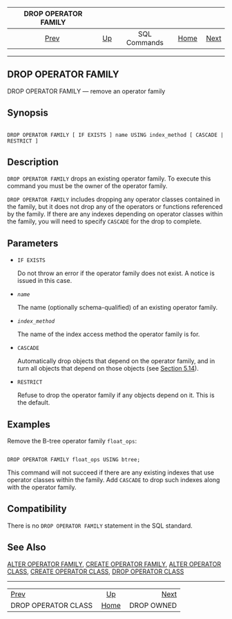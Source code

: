 <!--?xml version="1.0" encoding="UTF-8" standalone="no"?-->

|                 DROP OPERATOR FAMILY                |                                        |              |                                                       |                                           |
| :-------------------------------------------------: | :------------------------------------- | :----------: | ----------------------------------------------------: | ----------------------------------------: |
| [Prev](sql-dropopclass.html "DROP OPERATOR CLASS")  | [Up](sql-commands.html "SQL Commands") | SQL Commands | [Home](index.html "PostgreSQL 17devel Documentation") |  [Next](sql-drop-owned.html "DROP OWNED") |

***

## DROP OPERATOR FAMILY

DROP OPERATOR FAMILY — remove an operator family

## Synopsis

```

DROP OPERATOR FAMILY [ IF EXISTS ] name USING index_method [ CASCADE | RESTRICT ]
```

## Description

`DROP OPERATOR FAMILY` drops an existing operator family. To execute this command you must be the owner of the operator family.

`DROP OPERATOR FAMILY` includes dropping any operator classes contained in the family, but it does not drop any of the operators or functions referenced by the family. If there are any indexes depending on operator classes within the family, you will need to specify `CASCADE` for the drop to complete.

## Parameters

* `IF EXISTS`

    Do not throw an error if the operator family does not exist. A notice is issued in this case.

* *`name`*

    The name (optionally schema-qualified) of an existing operator family.

* *`index_method`*

    The name of the index access method the operator family is for.

* `CASCADE`

    Automatically drop objects that depend on the operator family, and in turn all objects that depend on those objects (see [Section 5.14](ddl-depend.html "5.14. Dependency Tracking")).

* `RESTRICT`

    Refuse to drop the operator family if any objects depend on it. This is the default.

## Examples

Remove the B-tree operator family `float_ops`:

```

DROP OPERATOR FAMILY float_ops USING btree;
```

This command will not succeed if there are any existing indexes that use operator classes within the family. Add `CASCADE` to drop such indexes along with the operator family.

## Compatibility

There is no `DROP OPERATOR FAMILY` statement in the SQL standard.

## See Also

[ALTER OPERATOR FAMILY](sql-alteropfamily.html "ALTER OPERATOR FAMILY"), [CREATE OPERATOR FAMILY](sql-createopfamily.html "CREATE OPERATOR FAMILY"), [ALTER OPERATOR CLASS](sql-alteropclass.html "ALTER OPERATOR CLASS"), [CREATE OPERATOR CLASS](sql-createopclass.html "CREATE OPERATOR CLASS"), [DROP OPERATOR CLASS](sql-dropopclass.html "DROP OPERATOR CLASS")

***

|                                                     |                                                       |                                           |
| :-------------------------------------------------- | :---------------------------------------------------: | ----------------------------------------: |
| [Prev](sql-dropopclass.html "DROP OPERATOR CLASS")  |         [Up](sql-commands.html "SQL Commands")        |  [Next](sql-drop-owned.html "DROP OWNED") |
| DROP OPERATOR CLASS                                 | [Home](index.html "PostgreSQL 17devel Documentation") |                                DROP OWNED |
